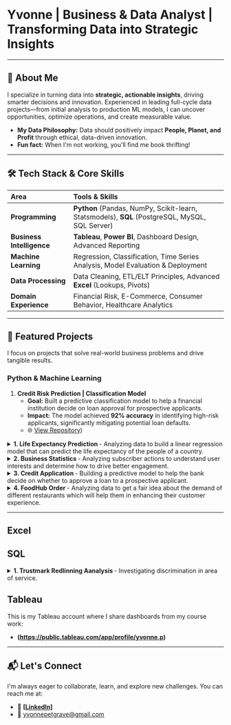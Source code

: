 # Yvonne | Business & Data Analyst | Transforming Data into Strategic Insights 

---

## 🚀 About Me
I specialize in turning data into **strategic, actionable insights**, driving smarter decisions and innovation. Experienced in leading full-cycle data projects—from initial analysis to production ML models, I can uncover opportunities, optimize operations, and create measurable value.

* **My Data Philosophy:** Data should positively impact **People, Planet, and Profit** through ethical, data-driven innovation.
* **Fun fact:** When I'm not working, you'll find me book thrifting!

---

## 🛠️ Tech Stack & Core Skills

| Area | Tools & Skills |
| :--- | :--- |
| **Programming** | **Python** (Pandas, NumPy, Scikit-learn, Statsmodels), **SQL** (PostgreSQL, MySQL, SQL Server) |
| **Business Intelligence** | **Tableau**, **Power BI**, Dashboard Design, Advanced Reporting |
| **Machine Learning** | Regression, Classification, Time Series Analysis, Model Evaluation & Deployment |
| **Data Processing** | Data Cleaning, ETL/ELT Principles, Advanced **Excel** (Lookups, Pivots) |
| **Domain Experience** | Financial Risk, E-Commerce, Consumer Behavior, Healthcare Analytics |

---

## 🌟 Featured Projects

I focus on projects that solve real-world business problems and drive tangible results.

### Python & Machine Learning

1.  **Credit Risk Prediction | Classification Model**
    * **Goal:** Built a predictive classification model to help a financial institution decide on loan approval for prospective applicants.
    * **Impact:** The model achieved **92% accuracy** in identifying high-risk applicants, significantly mitigating potential loan defaults.
    * 🌐 [View Repository](https://github.com/vonGrave/Loan-Approval-Risk-Analysis)) 



<details>
<summary><strong>1. Life Expectancy Prediction </strong> - Analyzing data to build a linear regression model that can predict the life expectancy of the people of a country.</summary>
<p>

[🌐 View Repository](https://github.com/vonGrave/Linear-Regression-LifeExpectancyPrediction)
</p>
</details> 

<details>
<summary><strong>2. Business Statistics </strong> - Analyzing subscriber actions to understand user interests and determine how to drive better engagement.</summary>
<p>

[🌐 View Repository](https://github.com/vonGrave/Business-Statistics---Enews-Express)  
</p>
</details>  

<details>
<summary><strong>3. Credit Application </strong> - Building a predictive model to help the bank decide on whether to approve a loan to a prospective applicant.</summary>
<p>

[🌐 View Repository](https://github.com/vonGrave/Logistic-Regression---German-Credit-Case-Study)
</p>
</details>  

<details>
<summary><strong>4. FoodHub Order </strong> - Analyzing data to get a fair idea about the demand of different restaurants which will help them in enhancing their customer experience.</summary>
<p>

[🌐 View Repository](https://github.com/vonGrave/Data-Analysis--Python-Foundations)  
</p>
</details>   

---

## Excel 


## SQL

<details>
<summary><strong>1. Trustmark Redlinning Aanalysis </strong> - Investigating discrimination in area of service.</summary>
<p>

[🌐 View Repository](https://github.com/vonGrave/Trustmark-Redlining-Analysis---SQL)
</p>
</details> 


## Tableau  
This is my Tableau account where I share dashboards from my course work:  
 
- **(https://public.tableau.com/app/profile/yvonne.p)** 

---

## 📬 Let's Connect  
I'm always eager to collaborate, learn, and explore new challenges. You can reach me at:  
- 💼 **[[LinkedIn](https://www.linkedin.com/in/yvonne-petgrave/)]**  
- 📧 yvonnepetgrave@gmail.com  
 
